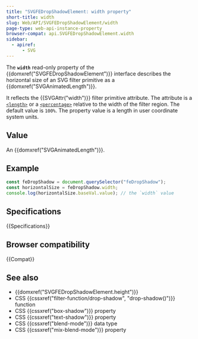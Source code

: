 ```yaml
---
title: "SVGFEDropShadowElement: width property"
short-title: width
slug: Web/API/SVGFEDropShadowElement/width
page-type: web-api-instance-property
browser-compat: api.SVGFEDropShadowElement.width
sidebar:
  - apiref:
      - SVG
---
```


The **`width`** read-only property of the {{domxref("SVGFEDropShadowElement")}} interface describes the horizontal size of an SVG filter primitive as a {{domxref("SVGAnimatedLength")}}.

It reflects the {{SVGAttr("width")}} filter primitive attribute. The attribute is a [`<length>`](/en-US/docs/Web/SVG/Guides/Content_type#length) or a [`<percentage>`](/en-US/docs/Web/SVG/Guides/Content_type#percentage) relative to the width of the filter region. The default value is `100%`. The property value is a length in user coordinate system units.

## Value

An {{domxref("SVGAnimatedLength")}}.

## Example

```js
const feDropShadow = document.querySelector("feDropShadow");
const horizontalSize = feDropShadow.width;
console.log(horizontalSize.baseVal.value); // the `width` value
```

## Specifications

{{Specifications}}

## Browser compatibility

{{Compat}}

## See also

- {{domxref("SVGFEDropShadowElement.height")}}
- CSS {{cssxref("filter-function/drop-shadow", "drop-shadow()")}} function
- CSS {{cssxref("box-shadow")}} property
- CSS {{cssxref("text-shadow")}} property
- CSS {{cssxref("blend-mode")}} data type
- CSS {{cssxref("mix-blend-mode")}} property
